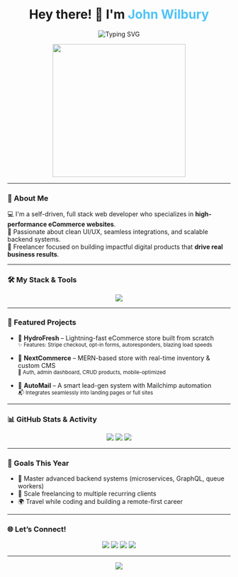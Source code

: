 <!-- Profile Header -->
<h1 align="center">Hey there! 👋 I'm <span style="color:#4FC3F7;">John Wilbury</span></h1>

<p align="center">
  <img src="https://readme-typing-svg.herokuapp.com?font=Fira+Code&size=25&pause=1000&center=true&vCenter=true&width=440&lines=Full+Stack+Web+Developer;Freelance+eCommerce+Expert;Clean+Code+%7C+Fast+Deploys+%7C+Scalable+Solutions" alt="Typing SVG" />
</p>

<p align="center">
  <img src="https://media.giphy.com/media/qgQUggAC3Pfv687qPC/giphy.gif" width="300" />
</p>

---

### 📘 About Me

💻 I'm a self-driven, full stack web developer who specializes in **high-performance eCommerce websites**.  
🧠 Passionate about clean UI/UX, seamless integrations, and scalable backend systems.  
🎯 Freelancer focused on building impactful digital products that **drive real business results**.  

---

### 🛠️ My Stack & Tools

<p align="center">
  <img src="https://skillicons.dev/icons?i=react,nodejs,mongodb,express,js,ts,html,css,tailwind,figma,git,github,vercel,netlify,docker,vscode,linux" />
</p>

---

### 🚀 Featured Projects

- 🔹 **HydroFresh** – Lightning-fast eCommerce store built from scratch  
  <sup>✨ Features: Stripe checkout, opt-in forms, autoresponders, blazing load speeds</sup>

- 🔹 **NextCommerce** – MERN-based store with real-time inventory & custom CMS  
  <sup>🔧 Auth, admin dashboard, CRUD products, mobile-optimized</sup>

- 🔹 **AutoMail** – A smart lead-gen system with Mailchimp automation  
  <sup>📬 Integrates seamlessly into landing pages or full sites</sup>

---

### 📊 GitHub Stats & Activity

<p align="center">
  <img src="https://github-readme-stats.vercel.app/api?username=WebDevBySolarisStudios&show_icons=true&theme=radical&hide_border=true&count_private=true" />
  <img src="https://github-readme-streak-stats.herokuapp.com/?user=WebDevBySolarisStudios&theme=radical&hide_border=true" />
  <img src="https://github-readme-stats.vercel.app/api/top-langs/?username=WebDevBySolarisStudios&layout=compact&theme=radical&hide_border=true" />
</p>

---

### 🎯 Goals This Year

- 🔧 Master advanced backend systems (microservices, GraphQL, queue workers)
- 💼 Scale freelancing to multiple recurring clients
- 🌍 Travel while coding and building a remote-first career

---

### 🌐 Let’s Connect!

<p align="center">
  <a href="https://www.fiverr.com/YOUR_USERNAME"><img src="https://img.shields.io/badge/Fiverr-1DBF73?style=for-the-badge&logo=fiverr&logoColor=white" /></a>
  <a href="mailto:your.email@example.com"><img src="https://img.shields.io/badge/Email-D14836?style=for-the-badge&logo=gmail&logoColor=white" /></a>
  <a href="https://www.linkedin.com/in/YOUR_USERNAME"><img src="https://img.shields.io/badge/LinkedIn-0077B5?style=for-the-badge&logo=linkedin&logoColor=white" /></a>
  <a href="https://yourportfolio.com"><img src="https://img.shields.io/badge/Portfolio-000?style=for-the-badge&logo=vercel&logoColor=white" /></a>
</p>

---

<p align="center">
  <img src="https://capsule-render.vercel.app/api?type=waving&color=4fc3f7&height=120&section=footer"/>
</p>
